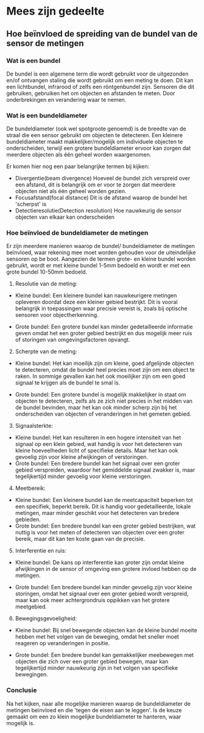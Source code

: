 # Mees zijn gedeelte

## Hoe beïnvloed de spreiding van de bundel van de sensor de metingen

### Wat is een bundel

De bundel is een algemene term die wordt gebruikt voor de uitgezonden en/of ontvangen staling die wordt gebruikt om een meting te doen.
Dit kan een lichtbundel, infrarood of zelfs een röntgenbundel zijn.
Sensoren die dit gebruiken, gebruiken het om objecten en afstanden te meten. Door onderbrekingen en verandering waar te nemen.

### Wat is een bundeldiameter

De bundeldiameter (ook wel spotgroote genoemd) is de breedte van de straal die een sensor gebruikt om objecten te detecteren. Een kleinere bundeldiameter maakt makkelijker/mogelijk om individuele objecten te onderscheiden, terwijl een grotere bundeldiameter ervoor kan zorgen dat meerdere objecten als één geheel worden waargenomen.

Er komen hier nog een paar belangrijke termen bij kijken:

- Divergentie(beam divergence)
Hoeveel de bundel zich verspreid over een afstand, dit is belangrijk om er voor te zorgen dat meerdere objecten niet als één geheel worden gezien.
- Focusafstand(focal distance)
Dit is de afstand waarop de bundel het 'scherpst' is
- Detectieresolutie(Detection resolution)
Hoe nauwkeurig de sensor objecten van elkaar kan onderscheiden

### Hoe beïnvloed de bundeldiameter de metingen

Er zijn meerdere manieren waarop de bundel/ bundeldiameter de metingen beïnvloed, waar rekening mee moet worden gehouden voor de uiteindelijke sensoren op be boot.
Aangezien de termen grote- en kleine bundel worden gebruikt, wordt er met kleine bundel 1-5mm bedoeld en wordt er met een grote bundel 10-50mm bedoeld.

1. Resolutie van de meting:

- Kleine bundel: Een kleinere bundel kan nauwkeurigere metingen opleveren doordat deze een kleiner gebied bestrijkt. Dit is vooral belangrijk in toepassingen waar precisie vereist is, zoals bij optische sensoren voor objectherkenning.

- Grote bundel: Een grotere bundel kan minder gedetailleerde informatie geven omdat het een groter gebied bestrijkt en dus mogelijk meer ruis of storingen van omgevingsfactoren opvangt.

2. Scherpte van de meting:

- Kleine bundel: Het kan moeilijk zijn om kleine, goed afgelijnde objecten te detecteren, omdat de bundel heel precies moet zijn om een object te raken. In sommige gevallen kan het ook moeilijker zijn om een goed signaal te krijgen als de bundel te smal is.

- Grote bundel: Een grotere bundel is mogelijk makkelijker in staat om objecten te detecteren, zelfs als ze zich niet precies in het midden van de bundel bevinden, maar het kan ook minder scherp zijn bij het onderscheiden van objecten of veranderingen in het gemeten gebied.

3. Signaalsterkte:

- Kleine bundel: Het kan resulteren in een hogere intensiteit van het signaal op een klein gebied, wat handig is voor het detecteren van kleine hoeveelheden licht of specifieke details. Maar het kan ook gevoelig zijn voor kleine afwijkingen of verstoringen.
- Grote bundel: Een bredere bundel kan het signaal over een groter gebied verspreiden, waardoor het gemiddelde signaal zwakker is, maar tegelijkertijd minder gevoelig voor kleine verstoringen.

4. Meetbereik:

- Kleine bundel: Een kleinere bundel kan de meetcapaciteit beperken tot een specifiek, beperkt bereik. Dit is handig voor gedetailleerde, lokale metingen, maar minder geschikt voor het detecteren van bredere gebieden.
- Grote bundel: Een bredere bundel kan een groter gebied bestrijken, wat nuttig is voor het meten of detecteren van objecten over een groter bereik, maar dit kan ten koste gaan van de precisie.

5. Interferentie en ruis:

- Kleine bundel: De kans op interferentie kan groter zijn omdat kleine afwijkingen in de sensor of omgeving een grotere invloed hebben op de metingen.

- Grote bundel: Een bredere bundel kan minder gevoelig zijn voor kleine storingen, omdat het signaal over een groter gebied wordt verspreid, maar kan ook meer achtergrondruis oppikken van het grotere meetgebied.

6. Bewegingsgevoeligheid:

- Kleine bundel: Bij snel bewegende objecten kan de kleine bundel moeite hebben met het volgen van de beweging, omdat het sneller moet reageren op veranderingen in positie.

- Grote bundel: Een bredere bundel kan gemakkelijker meebewegen met objecten die zich over een groter gebied bewegen, maar kan tegelijkertijd minder nauwkeurig zijn in het volgen van specifieke bewegingen.

### Conclusie

Na het kijken, naar alle mogelijke manieren waarop de bundeldiameter de metingen beïnvloed en die 'tegen de eisen aan te leggen'.
Is de keuze gemaakt om een zo klein mogelijke bundeldiameter te hanteren, waar mogelijk is.
